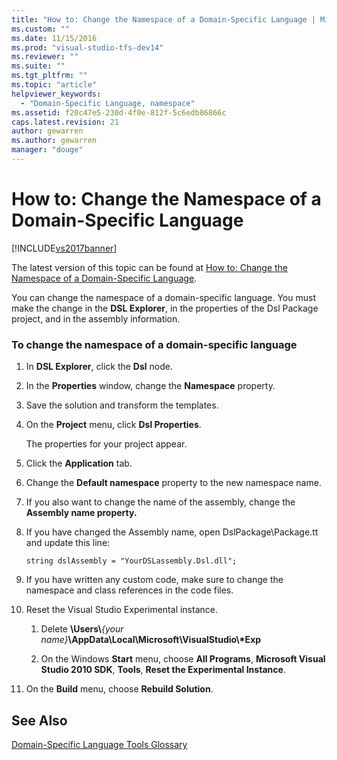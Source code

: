 ```yaml
---
title: "How to: Change the Namespace of a Domain-Specific Language | Microsoft Docs"
ms.custom: ""
ms.date: 11/15/2016
ms.prod: "visual-studio-tfs-dev14"
ms.reviewer: ""
ms.suite: ""
ms.tgt_pltfrm: ""
ms.topic: "article"
helpviewer_keywords: 
  - "Domain-Specific Language, namespace"
ms.assetid: f20c47e5-230d-4f0e-812f-5c6edb86866c
caps.latest.revision: 21
author: gewarren
ms.author: gewarren
manager: "douge"
---
```

# How to: Change the Namespace of a Domain-Specific Language
[!INCLUDE[vs2017banner](../includes/vs2017banner.md)]

The latest version of this topic can be found at [How to: Change the Namespace of a Domain-Specific Language](https://docs.microsoft.com/visualstudio/modeling/how-to-change-the-namespace-of-a-domain-specific-language).  
  
You can change the namespace of a domain-specific language. You must make the change in the **DSL Explorer**, in the properties of the Dsl Package project, and in the assembly information.  
  
### To change the namespace of a domain-specific language  
  
1.  In **DSL Explorer**, click the **Dsl** node.  
  
2.  In the **Properties** window, change the **Namespace** property.  
  
3.  Save the solution and transform the templates.  
  
4.  On the **Project** menu, click **Dsl Properties**.  
  
     The properties for your project appear.  
  
5.  Click the **Application** tab.  
  
6.  Change the **Default namespace** property to the new namespace name.  
  
7.  If you also want to change the name of the assembly, change the **Assembly name property.**  
  
8.  If you have changed the Assembly name, open DslPackage\Package.tt and update this line:  
  
     `string dslAssembly = "YourDSLassembly.Dsl.dll";`  
  
9. If you have written any custom code, make sure to change the namespace and class references in the code files.  
  
10. Reset the Visual Studio Experimental instance.  
  
    1.  Delete **\Users\\**_{your name}_**\AppData\Local\Microsoft\VisualStudio\\\*Exp**  
  
    2.  On the Windows **Start** menu, choose **All Programs**, **Microsoft Visual Studio 2010 SDK**, **Tools**, **Reset the Experimental Instance**.  
  
11. On the **Build** menu, choose **Rebuild Solution**.  
  
## See Also  
 [Domain-Specific Language Tools Glossary](http://msdn.microsoft.com/en-us/ca5e84cb-a315-465c-be24-76aa3df276aa)



